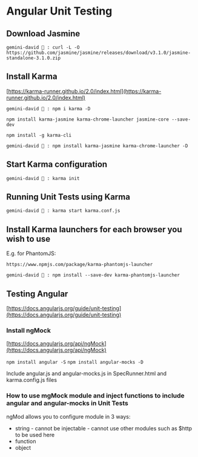 # Angular Unit Testing

## Download Jasmine

`gemini-david 🌴 : curl -L -O https://github.com/jasmine/jasmine/releases/download/v3.1.0/jasmine-standalone-3.1.0.zip`

## Install Karma

[https://karma-runner.github.io/2.0/index.html](https://karma-runner.github.io/2.0/index.html)

`gemini-david 🌴 : npm i karma -D`

`npm install karma-jasmine karma-chrome-launcher jasmine-core --save-dev`

`npm install -g karma-cli`

`gemini-david 🌴 : npm install karma-jasmine karma-chrome-launcher -D`

## Start Karma configuration

`gemini-david 🌴 : karma init`

## Running Unit Tests using Karma

`gemini-david 🌴 : karma start karma.conf.js`

## Install Karma launchers for each browser you wish to use

E.g. for PhantomJS:

`https://www.npmjs.com/package/karma-phantomjs-launcher`

`gemini-david 🌴 : npm install --save-dev karma-phantomjs-launcher`

## Testing Angular 
[https://docs.angularjs.org/guide/unit-testing](https://docs.angularjs.org/guide/unit-testing)

### Install ngMock

[https://docs.angularjs.org/api/ngMock](https://docs.angularjs.org/api/ngMock)

`npm install angular -S`
`npm install angular-mocks -D`

Include angular.js and angular-mocks.js in SpecRunner.html and karma.config.js files

### How to use mgMock module and inject functions to include angular and angular-mocks in Unit Tests

ngMod allows you to configure module in 3 ways:

* string - cannot be injectable - cannot use other modules such as $http to be used here
* function
* object
